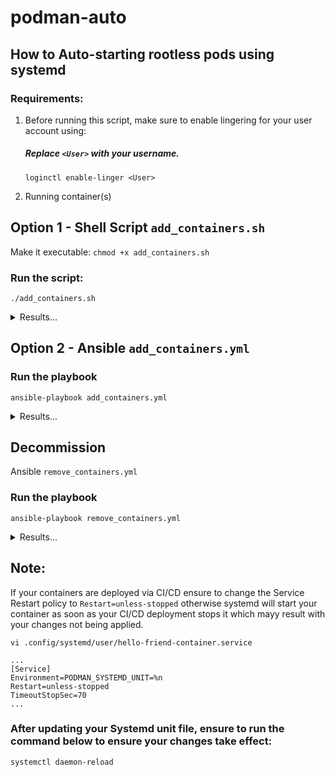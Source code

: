 # podman-auto
## How to Auto-starting rootless pods using systemd

### Requirements: 
1. Before running this script, make sure to enable lingering for your user account using:
    ##### Replace `<User>` with your username.
    `loginctl enable-linger <User>`

2. Running container(s)

## Option 1 - Shell Script `add_containers.sh`

Make it executable:
`chmod +x add_containers.sh`

### Run the script:
`./add_containers.sh`
<details>
<summary>Results...</summary>

``` bash
Enter the name of the container you would like to use (or type 'quit' to exit):
hello-friend-container
Created symlink /home/potato/.config/systemd/user/default.target.wants/hello-friend-container.service → /home/potato/.config/systemd/user/hello-friend-container.service.
Successfully created and started the systemd service for container 'hello-friend-container'.
```
<br>
</details>

## Option 2 - Ansible `add_containers.yml`

### Run the playbook
`ansible-playbook add_containers.yml`
<details>
<summary>Results...</summary>

``` yaml
Enter the name of the container you would like to use (or type 'quit' to exit):: hello-friend-container

PLAY [Create and start Podman container systemd service] ***************************************************************************************************************************************

TASK [Gathering Facts] *************************************************************************************************************************************************************************
ok: [localhost]

TASK [Get container ID] ************************************************************************************************************************************************************************
changed: [localhost]

TASK [Check if container exists] ***************************************************************************************************************************************************************
skipping: [localhost]

TASK [Check if systemd service already exists] *************************************************************************************************************************************************
changed: [localhost]

TASK [Fail if systemd service already exists] **************************************************************************************************************************************************
skipping: [localhost]

TASK [Create systemd user directory] ***********************************************************************************************************************************************************
ok: [localhost]

TASK [Generate systemd unit file] **************************************************************************************************************************************************************
changed: [localhost]

TASK [Write systemd unit file] *****************************************************************************************************************************************************************
changed: [localhost]

TASK [Enable systemd service] ******************************************************************************************************************************************************************
changed: [localhost]

TASK [Start systemd service] *******************************************************************************************************************************************************************
changed: [localhost]

TASK [Display success message] *****************************************************************************************************************************************************************
ok: [localhost] => {
    "msg": "Successfully created and started the systemd service for container 'hello-friend-container'."
}

PLAY RECAP *************************************************************************************************************************************************************************************
localhost                  : ok=9    changed=6    unreachable=0    failed=0    skipped=2    rescued=0    ignored=0
```
<br>
</details>

## Decommission
Ansible `remove_containers.yml`

### Run the playbook
`ansible-playbook remove_containers.yml`
<details>
<summary>Results...</summary>

``` yaml
Enter the name of the container you would like to decommission (or type 'quit' to exit):: hello-friend-container

PLAY [Remove and stop Podman container systemd service] ****************************************************************************************************************************************

TASK [Gathering Facts] *************************************************************************************************************************************************************************
ok: [localhost]

TASK [Check if systemd unit file exists] *******************************************************************************************************************************************************
ok: [localhost]

TASK [Fail if systemd unit file does not exist] ************************************************************************************************************************************************
skipping: [localhost]

TASK [Stop systemd service] ********************************************************************************************************************************************************************
changed: [localhost]

TASK [Disable systemd service] *****************************************************************************************************************************************************************
changed: [localhost]

TASK [Remove systemd unit file] ****************************************************************************************************************************************************************
changed: [localhost]

TASK [Reload systemd configuration] ************************************************************************************************************************************************************
changed: [localhost]

TASK [Display success message] *****************************************************************************************************************************************************************
ok: [localhost] => {
    "msg": "Successfully removed and stopped the systemd service for container 'hello-friend-container'."
}

PLAY RECAP *************************************************************************************************************************************************************************************
localhost                  : ok=7    changed=4    unreachable=0    failed=0    skipped=1    rescued=0    ignored=0


```
<br>
</details>

## Note:
If your containers are deployed via CI/CD ensure to change the Service Restart policy to `Restart=unless-stopped` otherwise systemd will start your container as soon as your CI/CD deployment stops it which mayy result with your changes not being applied.
    
`vi .config/systemd/user/hello-friend-container.service`
```
...
[Service]
Environment=PODMAN_SYSTEMD_UNIT=%n
Restart=unless-stopped
TimeoutStopSec=70
...
```
### After updating your Systemd unit file, ensure to run the command below to ensure your changes take effect: 
`systemctl daemon-reload`
